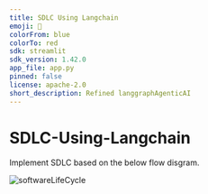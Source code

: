 ```yaml
---
title: SDLC Using Langchain
emoji: 🐨
colorFrom: blue
colorTo: red
sdk: streamlit
sdk_version: 1.42.0
app_file: app.py
pinned: false
license: apache-2.0
short_description: Refined langgraphAgenticAI
---
```


# SDLC-Using-Langchain

Implement SDLC based on the below flow disgram.

![softwareLifeCycle](https://github.com/user-attachments/assets/85b4bce3-d19d-4dfd-9018-774f15531534)
